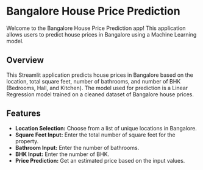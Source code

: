 # Bangalore House Price Prediction

Welcome to the Bangalore House Price Prediction app! This application allows users to predict house prices in Bangalore using a Machine Learning model.

## Overview

This Streamlit application predicts house prices in Bangalore based on the location, total square feet, number of bathrooms, and number of BHK (Bedrooms, Hall, and Kitchen). The model used for prediction is a Linear Regression model trained on a cleaned dataset of Bangalore house prices.

## Features

- **Location Selection:** Choose from a list of unique locations in Bangalore.
- **Square Feet Input:** Enter the total number of square feet for the property.
- **Bathroom Input:** Enter the number of bathrooms.
- **BHK Input:** Enter the number of BHK.
- **Price Prediction:** Get an estimated price based on the input values.
